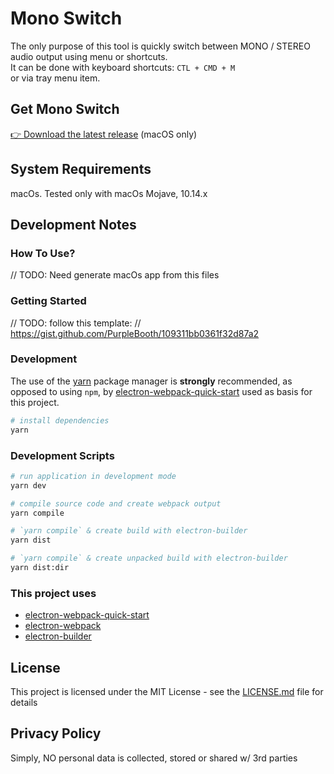# Mono Switch

The only purpose of this tool is quickly switch between MONO / STEREO audio output using menu or shortcuts.   
It can be done with keyboard shortcuts: `CTL + CMD + M`   
or via tray menu item.

## Get Mono Switch
[👉 Download the latest release](https://github.com/jamland/mono-switch/releases/download/v1.0.0/Mono.Switch-1.0.0.dmg) (macOS only)


## System Requirements

macOs. Tested only with macOs Mojave, 10.14.x

## Development Notes

### How To Use?

// TODO: Need generate macOs app from this files

### Getting Started

// TODO: follow this template: 
// https://gist.github.com/PurpleBooth/109311bb0361f32d87a2

### Development

The use of the [yarn](https://yarnpkg.com/) package manager is **strongly** recommended, as opposed to using `npm`, by [electron-webpack-quick-start](https://github.com/electron-userland/electron-webpack-quick-start) used as basis for this project.

```bash
# install dependencies
yarn
```

### Development Scripts

```bash
# run application in development mode
yarn dev

# compile source code and create webpack output
yarn compile

# `yarn compile` & create build with electron-builder
yarn dist

# `yarn compile` & create unpacked build with electron-builder
yarn dist:dir
```

### This project uses

+ [electron-webpack-quick-start](https://github.com/electron-userland/electron-webpack-quick-start) 
+ [electron-webpack](https://github.com/electron-userland/electron-webpack) 
+ [electron-builder](https://www.electron.build) 

## License

This project is licensed under the MIT License - see the [LICENSE.md](https://github.com/jamland/mono-switch/blob/master/LICENSE) file for details

## Privacy Policy

Simply, NO personal data is collected, stored or shared w/ 3rd parties
